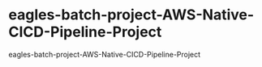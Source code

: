 # eagles-batch-project-AWS-Native-CICD-Pipeline-Project
eagles-batch-project-AWS-Native-CICD-Pipeline-Project
